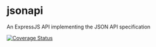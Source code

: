 # jsonapi
An ExpressJS API implementing the JSON API specification

[![Coverage Status](https://coveralls.io/repos/github/timrourke/jsonapi/badge.svg?branch=master)](https://coveralls.io/github/timrourke/jsonapi?branch=master)
